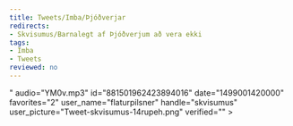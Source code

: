 ```yaml
---
title: Tweets/Imba/Þjóðverjar
redirects:
- Skvisumus/Barnalegt af Þjóðverjum að vera ekki
tags:
- Imba
- Tweets
reviewed: no
---
```

<vocabulary>
</vocabulary>
<Tweet
text="Barnalegt af Þjóðverjum að vera ekki með nammidag.<note>The Nordic countries assign Saturday as "candy day" – the only day of the week you are allowed to buy candy – to limit children's candy consumption.</note>"
audio="YM0v.mp3"
id="881501962423894016"
date="1499001420000"
favorites="2"
user_name="flaturpilsner"
handle="skvisumus"
user_picture="Tweet-skvisumus-14rupeh.png"
verified=""
></Tweet>

